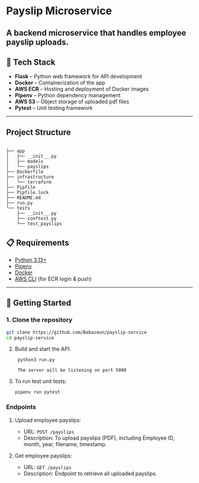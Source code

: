 # Payslip Microservice

## A backend microservice that handles employee payslip uploads.

## 🔧 Tech Stack

- **Flask** – Python web framework for API development
- **Docker** – Containerization of the app
- **AWS ECR** – Hosting and deployment of Docker images
- **Pipenv** – Python dependency management
- **AWS S3** – Object storage of uploaded pdf files
- **Pytest** – Unit testing framework

---

## Project Structure

```

├── app
│   ├── __init__.py
│   ├── models
│   └── payslips
├── Dockerfile
├── infrastructure
│   └── terraform
├── Pipfile
├── Pipfile.lock
├── README.md
├── run.py
└── tests
    ├── __init__.py
    ├── conftest.py
    └── test_payslips

```

## 📋 Requirements

- [Python 3.13+](https://www.python.org/downloads/)
- [Pipenv](https://pipenv.pypa.io/en/latest/)
- [Docker](https://www.docker.com/)
- [AWS CLI](https://docs.aws.amazon.com/cli/latest/userguide/install-cliv2.html) (for ECR login & push)

---

## 🚀 Getting Started

### 1. Clone the repository

```bash
git clone https://github.com/Babaseun/payslip-service
cd payslip-service
```

2. Build and start the API:

   ```
    python3 run.py

    The server will be listening on port 5000
   ```

3. To run test unit tests:

   ```
   pipenv run pytest
   ```

### Endpoints

1. Upload employee payslips:

   - URL: `POST /payslips`
   - Description: To upload payslips (PDF), including Employee ID, month, year, filename, timestamp.

1. Get employee payslips:

   - URL: `GET /payslips`
   - Description: Endpoint to retrieve all uploaded payslips.
